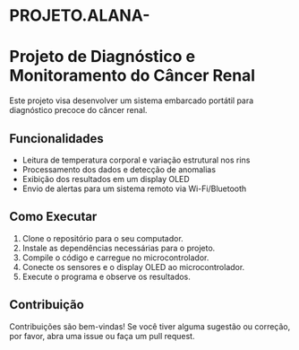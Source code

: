 # PROJETO.ALANA-
# Projeto de Diagnóstico e Monitoramento do Câncer Renal

Este projeto visa desenvolver um sistema embarcado portátil para diagnóstico precoce do câncer renal.

## Funcionalidades

*   Leitura de temperatura corporal e variação estrutural nos rins
*   Processamento dos dados e detecção de anomalias
*   Exibição dos resultados em um display OLED
*   Envio de alertas para um sistema remoto via Wi-Fi/Bluetooth

## Como Executar

1.  Clone o repositório para o seu computador.
2.  Instale as dependências necessárias para o projeto.
3.  Compile o código e carregue no microcontrolador.
4.  Conecte os sensores e o display OLED ao microcontrolador.
5.  Execute o programa e observe os resultados.

## Contribuição

Contribuições são bem-vindas! Se você tiver alguma sugestão ou correção, por favor, abra uma issue ou faça um pull request.
